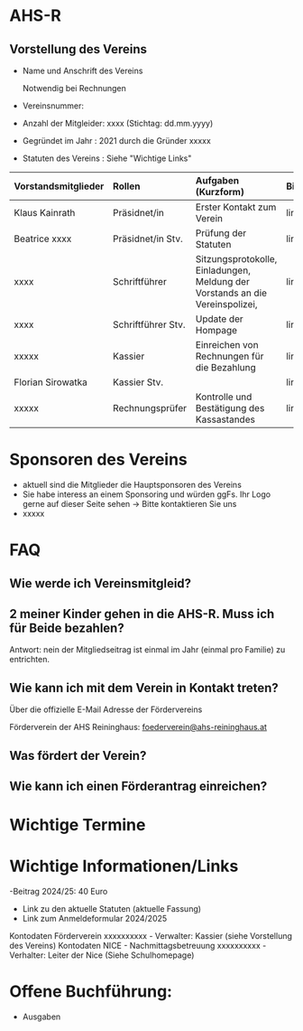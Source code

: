 # AHS-R


## Vorstellung des Vereins

-  Name und Anschrift des Vereins

   Notwendig bei Rechnungen
- Vereinsnummer:
- Anzahl der Mitgleider: xxxx (Stichtag: dd.mm.yyyy)
- Gegründet im Jahr : 2021 durch die Gründer xxxxx
- Statuten des Vereins : Siehe "Wichtige Links"


| Vorstandsmitglieder | Rollen              | Aufgaben (Kurzform)                                                           | Bild   |
| :------------------ | :------------------ | :----------                                                                   | :---   |
| Klaus Kainrath      | Präsidnet/in        | Erster Kontakt zum Verein                                                     | link   |
| Beatrice xxxx       | Präsidnet/in Stv.   | Prüfung der Statuten                                                          | link   |
| xxxx                | Schriftführer       | Sitzungsprotokolle, Einladungen, Meldung der Vorstands an die Vereinspolizei, | link   |
| xxxx                | Schriftführer Stv.  | Update der Hompage                                                            | link   |
| xxxxx               | Kassier             | Einreichen von Rechnungen für die Bezahlung                                   | link   |
| Florian Sirowatka   | Kassier Stv.        |                                                                               | link   |
| xxxxx               | Rechnungsprüfer     | Kontrolle und Bestätigung des Kassastandes                                    | link   |

# Sponsoren des Vereins
   - aktuell sind die Mitglieder die Hauptsponsoren des Vereins
   - Sie habe interess an einem Sponsoring und würden ggFs. Ihr Logo gerne auf dieser Seite sehen -> Bitte kontaktieren Sie uns
   - xxxxx


# FAQ

## Wie werde ich Vereinsmitgleid?
   
## 2 meiner Kinder gehen in die AHS-R. Muss ich für Beide bezahlen?
   Antwort: nein der Mitgliedseitrag ist einmal im Jahr (einmal pro Familie) zu entrichten.
   

## Wie kann ich mit dem Verein in Kontakt treten?
  Über die offizielle E-Mail Adresse der Fördervereins
  
  Förderverein der AHS Reininghaus: foederverein@ahs-reininghaus.at

## Was fördert der Verein?

## Wie kann ich einen Förderantrag einreichen?

# Wichtige Termine

# Wichtige Informationen/Links
   -Beitrag 2024/25: 40 Euro 
   - Link zu den aktuelle Statuten (aktuelle Fassung)
   - Link zum Anmeldeformular 2024/2025 
   
   Kontodaten Förderverein                   xxxxxxxxxx        - Verwalter: Kassier (siehe Vorstellung des Vereins)
   Kontodaten NICE - Nachmittagsbetreuung    xxxxxxxxxx        - Verhalter: Leiter der Nice (Siehe Schulhomepage)

# Offene Buchführung: 
   - Ausgaben 
